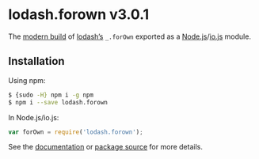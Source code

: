 # lodash.forown v3.0.1

The [modern build](https://github.com/lodash/lodash/wiki/Build-Differences) of [lodash’s](https://lodash.com/) `_.forOwn` exported as a [Node.js](http://nodejs.org/)/[io.js](https://iojs.org/) module.

## Installation

Using npm:

```bash
$ {sudo -H} npm i -g npm
$ npm i --save lodash.forown
```

In Node.js/io.js:

```js
var forOwn = require('lodash.forown');
```

See the [documentation](https://lodash.com/docs#forOwn) or [package source](https://github.com/lodash/lodash/blob/3.0.1-npm-packages/lodash.forown) for more details.
